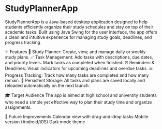 # StudyPlannerApp

StudyPlannerApp is a Java-based desktop application designed to help students efficiently organize their study schedules and stay on top of their academic tasks.
Built using Java Swing for the user interface, the app offers a clean and intuitive experience for managing study goals, deadlines, and progress tracking.

✨ Features
    📅 Study Planner: Create, view, and manage daily or weekly study plans.
    ✅ Task Management: Add tasks with descriptions, due dates, and priority levels. Mark tasks as completed when finished.
    ⏰ Reminders & Deadlines: Visual indicators for upcoming deadlines and overdue tasks.
    📊 Progress Tracking: Track how many tasks are completed and how many remain.
    🔄 Persistent Storage: All tasks and plans are saved locally and reloaded automatically on the next launch.

🎓 Target Audience
The app is aimed at high school and university students who need a simple yet effective way to plan their study time and organize assignments.

📌 Future Improvements
    Calendar view with drag-and-drop tasks
    Mobile version (Android/iOS)
    Dark mode theme
